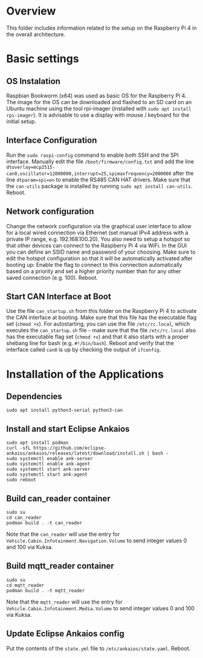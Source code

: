# Overview
This folder includes information related to the setup on the Raspberry Pi 4 in the overall architecture.

# Basic settings

## OS Instalation
Raspbian Bookworm (x64) was used as basic OS for the Raspberry Pi 4. The image for the OS can be downloaded and flashed to an SD card on an Ubuntu machine using the tool rpi-imager (installed with `sudo apt install rpi-imager`). It is advisable to use a display with mouse / keyboard for the initial setup.

## Interface Configuration
Run the `sudo raspi-config` command to enable both SSH and the SPI interface. Manually edit the file `/boot/firmware/config.txt` and add the line `dtoverlay=mcp2515-can0,oscillator=12000000,interrupt=25,spimaxfrequency=2000000` after the line `dtparam=spi=on` to enable the RS485 CAN HAT drivers. Make sure that the `can-utils` package is installed by running `sudo apt install can-utils`. Reboot.

## Network configuration
Change the network configuration via the graphical user interface to allow for a local wired connection via Ethernet (set manual IPv4 address with a private IP range, e.g. 192.168.100.20). You also need to setup a hotspot so that other devices can connect to the Raspberry Pi 4 via WiFi. In the GUI you can define an SSID name and password of your choosing. Make sure to edit the hotspot configuration so that it will be automatically activated after booting up: Enable the flag to connect to this connection automatically based on a priority and set a higher priority number than for any other saved connection (e.g. 100). Reboot.

## Start CAN Interface at Boot
Use the file `can_startup.sh` from this folder on the Raspberry Pi 4 to activate the CAN interface at booting. Make sure that this file has the executable flag set (`chmod +x`). For autostarting, you can use the file `/etc/rc.local`, which executes the `can_startup.sh` file - make sure that the file `/etc/rc.local` also has the executable flag set (`chmod +x`) and that it also starts with a proper shebang line for bash (e.g. `#!/bin/bash`). Reboot and verify that the interface called `can0` is up by checking the output of `ifconfig`.

# Installation of the Applications

## Dependencies
```
sudo apt install python3-serial python3-can
```

## Install and start Eclipse Ankaios
```
sudo apt install podman
curl -sfL https://github.com/eclipse-ankaios/ankaios/releases/latest/download/install.sh | bash -
sudo systemctl enable ank-server
sudo systemctl enable ank-agent
sudo systemctl start ank-server
sudo systemctl start ank-agent
sudo reboot
```

## Build can_reader container
```
sudo su
cd can_reader
podman build . -t can_reader
```

Note that the `can_reader` will use the entry for `Vehicle.Cabin.Infotainment.Navigation.Volume` to send integer values 0 and 100 via Kuksa.


## Build mqtt_reader container
```
sudo su
cd mqtt_reader
podman build . -t mqtt_reader
```

Note that the `mqtt_reader` will use the entry for `Vehicle.Cabin.Infotainment.Media.Volume` to send integer values 0 and 100 via Kuksa.

## Update Eclipse Ankaios config
Put the contents of the `state.yml` file to `/etc/ankaios/state.yaml`. Reboot.
